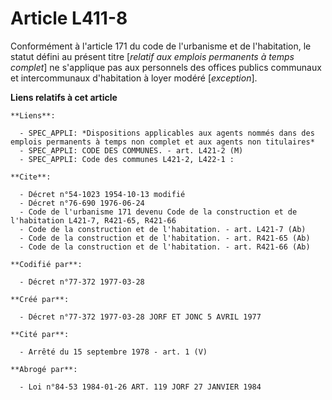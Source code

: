 # Article L411-8

Conformément à l'article 171 du code de l'urbanisme et de l'habitation, le statut défini au présent titre [*relatif aux
emplois permanents à temps complet*] ne s'applique pas aux personnels des offices publics communaux et intercommunaux
d'habitation à loyer modéré [*exception*].

**Liens relatifs à cet article**

	**Liens**:

	  - SPEC_APPLI: *Dispositions applicables aux agents nommés dans des emplois permanents à temps non complet et aux agents non titulaires*
	  - SPEC_APPLI: CODE DES COMMUNES. - art. L421-2 (M)
	  - SPEC_APPLI: Code des communes L421-2, L422-1 :

	**Cite**:

	  - Décret n°54-1023 1954-10-13 modifié
	  - Décret n°76-690 1976-06-24
	  - Code de l'urbanisme 171 devenu Code de la construction et de l'habitation L421-7, R421-65, R421-66
	  - Code de la construction et de l'habitation. - art. L421-7 (Ab)
	  - Code de la construction et de l'habitation. - art. R421-65 (Ab)
	  - Code de la construction et de l'habitation. - art. R421-66 (Ab)

	**Codifié par**:

	  - Décret n°77-372 1977-03-28

	**Créé par**:

	  - Décret n°77-372 1977-03-28 JORF ET JONC 5 AVRIL 1977

	**Cité par**:

	  - Arrêté du 15 septembre 1978 - art. 1 (V)

	**Abrogé par**:

	  - Loi n°84-53 1984-01-26 ART. 119 JORF 27 JANVIER 1984
